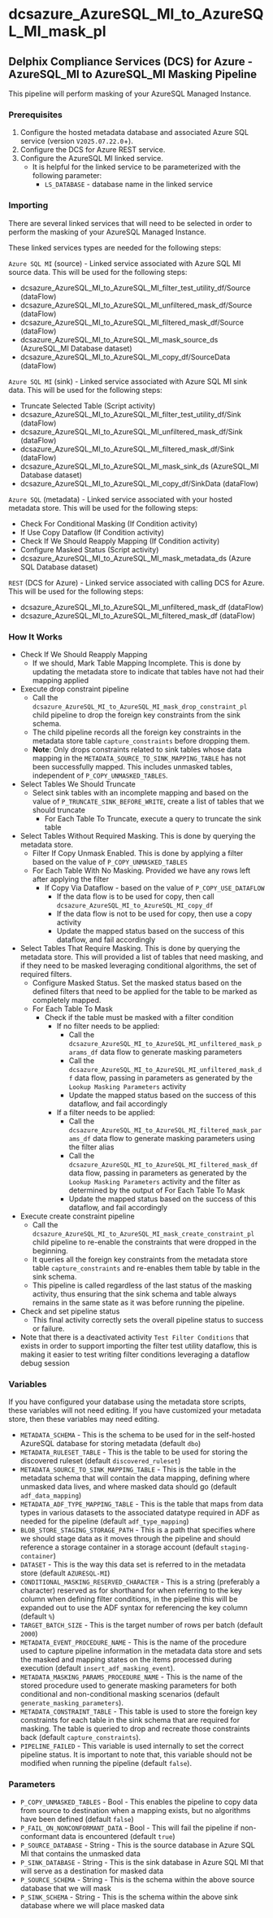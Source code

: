 # dcsazure_AzureSQL_MI_to_AzureSQL_MI_mask_pl
## Delphix Compliance Services (DCS) for Azure - AzureSQL_MI to AzureSQL_MI Masking Pipeline

This pipeline will perform masking of your AzureSQL Managed Instance.

### Prerequisites

1. Configure the hosted metadata database and associated Azure SQL service (version `V2025.07.22.0`+).
1. Configure the DCS for Azure REST service.
1. Configure the AzureSQL MI linked service.
   * It is helpful for the linked service to be parameterized with the following parameter:
      * `LS_DATABASE` - database name in the linked service


### Importing
There are several linked services that will need to be selected in order to perform the masking of your AzureSQL Managed Instance.

These linked services types are needed for the following steps:

`Azure SQL MI` (source) - Linked service associated with Azure SQL MI source data. This will be used for the
following steps:
* dcsazure_AzureSQL_MI_to_AzureSQL_MI_filter_test_utility_df/Source (dataFlow)
* dcsazure_AzureSQL_MI_to_AzureSQL_MI_unfiltered_mask_df/Source (dataFlow)
* dcsazure_AzureSQL_MI_to_AzureSQL_MI_filtered_mask_df/Source (dataFlow)
* dcsazure_AzureSQL_MI_to_AzureSQL_MI_mask_source_ds (AzureSQL_MI Database dataset)
* dcsazure_AzureSQL_MI_to_AzureSQL_MI_copy_df/SourceData (dataFlow)

`Azure SQL MI` (sink) - Linked service associated with Azure SQL MI sink data. This will be used for the
following steps:
* Truncate Selected Table (Script activity)
* dcsazure_AzureSQL_MI_to_AzureSQL_MI_filter_test_utility_df/Sink (dataFlow)
* dcsazure_AzureSQL_MI_to_AzureSQL_MI_unfiltered_mask_df/Sink (dataFlow)
* dcsazure_AzureSQL_MI_to_AzureSQL_MI_filtered_mask_df/Sink (dataFlow)
* dcsazure_AzureSQL_MI_to_AzureSQL_MI_mask_sink_ds (AzureSQL_MI Database dataset)
* dcsazure_AzureSQL_MI_to_AzureSQL_MI_copy_df/SinkData (dataFlow)

`Azure SQL` (metadata) - Linked service associated with your hosted metadata store. This will be used for the following
steps:
* Check For Conditional Masking (If Condition activity)
* If Use Copy Dataflow (If Condition activity)
* Check If We Should Reapply Mapping (If Condition activity)
* Configure Masked Status (Script activity)
* dcsazure_AzureSQL_MI_to_AzureSQL_MI_mask_metadata_ds (Azure SQL Database dataset)

`REST` (DCS for Azure) - Linked service associated with calling DCS for Azure. This will be used for the following
steps:
* dcsazure_AzureSQL_MI_to_AzureSQL_MI_unfiltered_mask_df (dataFlow)
* dcsazure_AzureSQL_MI_to_AzureSQL_MI_filtered_mask_df (dataFlow)

### How It Works
* Check If We Should Reapply Mapping
  * If we should, Mark Table Mapping Incomplete. This is done by updating the metadata store to indicate that tables have not had their mapping applied
* Execute drop constraint pipeline
  * Call the `dcsazure_AzureSQL_MI_to_AzureSQL_MI_mask_drop_constraint_pl` child pipeline to drop the foreign key constraints from the sink schema.
  * The child pipeline records all the foreign key constraints in the metadata store table `capture_constraints` before dropping them.
  * **Note**: Only drops constraints related to sink tables whose data mapping in the `METADATA_SOURCE_TO_SINK_MAPPING_TABLE` has not been successfully mapped. This includes unmasked tables, independent of `P_COPY_UNMASKED_TABLES`. 
* Select Tables We Should Truncate
  * Select sink tables with an incomplete mapping and based on the value of `P_TRUNCATE_SINK_BEFORE_WRITE`, create a list of tables that we should truncate
    * For Each Table To Truncate, execute a query to truncate the sink table
* Select Tables Without Required Masking. This is done by querying the metadata store.
  * Filter If Copy Unmask Enabled. This is done by applying a filter based on the value of `P_COPY_UNMASKED_TABLES`
  * For Each Table With No Masking. Provided we have any rows left after applying the filter
    * If Copy Via Dataflow - based on the value of `P_COPY_USE_DATAFLOW`
      * If the data flow is to be used for copy, then call `dcsazure_AzureSQL_MI_to_AzureSQL_MI_copy_df`
      * If the data flow is not to be used for copy, then use a copy activity
      * Update the mapped status based on the success of this dataflow, and fail accordingly
* Select Tables That Require Masking. This is done by querying the metadata store. This will provided a list of tables that need masking, and if they need to be masked leveraging conditional algorithms, the set of required filters.
  * Configure Masked Status. Set the masked status based on the defined filters that need to be applied for the table to be marked as completely mapped.
  * For Each Table To Mask
    * Check if the table must be masked with a filter condition
      * If no filter needs to be applied:
        * Call the `dcsazure_AzureSQL_MI_to_AzureSQL_MI_unfiltered_mask_params_df` data flow to generate masking parameters
        * Call the `dcsazure_AzureSQL_MI_to_AzureSQL_MI_unfiltered_mask_df` data flow, passing in parameters as generated by
          the `Lookup Masking Parameters` activity
        * Update the mapped status based on the success of this dataflow, and fail accordingly
      * If a filter needs to be applied:
        * Call the `dcsazure_AzureSQL_MI_to_AzureSQL_MI_filtered_mask_params_df` data flow to generate masking parameters using the filter alias
        * Call the `dcsazure_AzureSQL_MI_to_AzureSQL_MI_filtered_mask_df` data flow, passing in parameters as generated by
          the `Lookup Masking Parameters` activity and the filter as determined by the output of For Each Table To Mask
        * Update the mapped status based on the success of this dataflow, and fail accordingly
* Execute create constraint pipeline
  * Call the `dcsazure_AzureSQL_MI_to_AzureSQL_MI_mask_create_constraint_pl` child pipeline to re-enable the constraints that were dropped in the beginning.
  * It queries all the foreign key constraints from the metadata store table `capture_constraints` and re-enables them table by table in the sink schema.
  * This pipeline is called regardless of the last status of the masking activity, thus ensuring that the sink schema and table always remains in the same state as it was before running the pipeline.
* Check and set pipeline status
  * This final activity correctly sets the overall pipeline status to success or failure.
* Note that there is a deactivated activity `Test Filter Conditions` that exists in order to support importing the filter test utility dataflow, this is making it easier to test writing filter conditions leveraging a dataflow debug session

### Variables

If you have configured your database using the metadata store scripts, these variables will not need editing. If you
have customized your metadata store, then these variables may need editing.

* `METADATA_SCHEMA` - This is the schema to be used for in the self-hosted AzureSQL database for storing metadata (default `dbo`)
* `METADATA_RULESET_TABLE` - This is the table to be used for storing the discovered ruleset (default `discovered_ruleset`)
* `METADATA_SOURCE_TO_SINK_MAPPING_TABLE` - This is the table in the metadata schema that will contain the data
  mapping, defining where unmasked data lives, and where masked data should go (default `adf_data_mapping`)
* `METADATA_ADF_TYPE_MAPPING_TABLE` - This is the table that maps from data types in various datasets to the
  associated datatype required in ADF as needed for the pipeline (default `adf_type_mapping`)
* `BLOB_STORE_STAGING_STORAGE_PATH` - This is a path that specifies where we should stage data as it moves through the
  pipeline and should reference a storage container in a storage account (default `staging-container`)
* `DATASET` - This is the way this data set is referred to in the metadata store (default `AZURESQL-MI`)
* `CONDITIONAL_MASKING_RESERVED_CHARACTER` - This is a string (preferably a character) reserved as for shorthand for
  when referring to the key column when defining filter conditions, in the pipeline this will be expanded out to use the
  ADF syntax for referencing the key column (default `%`)
* `TARGET_BATCH_SIZE` - This is the target number of rows per batch (default `2000`)
* `METADATA_EVENT_PROCEDURE_NAME` - This is the name of the procedure used to capture pipeline information in the metadata data store and sets the masked and mapping states on the items processed during execution (default `insert_adf_masking_event`).
* `METADATA_MASKING_PARAMS_PROCEDURE_NAME` - This is the name of the stored procedure used to generate masking
    parameters for both conditional and non-conditional masking scenarios (default `generate_masking_parameters`).
* `METADATA_CONSTRAINT_TABLE` - This table is used to store the foreign key constraints for each table in the sink schema that are required for masking. The table is queried to drop and recreate those constraints back (default `capture_constraints`).
* `PIPELINE_FAILED` - This variable is used internally to set the correct pipeline status. It is important to note that, this variable should not be modified when running the pipeline (default `false`).

### Parameters

* `P_COPY_UNMASKED_TABLES` - Bool - This enables the pipeline to copy data from source to destination when a mapping
exists, but no algorithms have been defined (default `false`)
* `P_FAIL_ON_NONCONFORMANT_DATA` - Bool - This will fail the pipeline if non-conformant data is encountered (default
`true`)
* `P_SOURCE_DATABASE` - String - This is the source database in Azure SQL MI that contains the unmasked data
* `P_SINK_DATABASE` - String - This is the sink database in Azure SQL MI that will serve as a destination for masked data
* `P_SOURCE_SCHEMA` - String - This is the schema within the above source database that we will mask
* `P_SINK_SCHEMA` - String - This is the schema within the above sink database where we will place masked data
